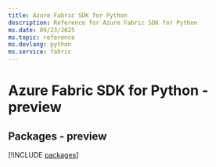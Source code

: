 ```yaml
---
title: Azure Fabric SDK for Python
description: Reference for Azure Fabric SDK for Python
ms.date: 09/23/2025
ms.topic: reference
ms.devlang: python
ms.service: fabric
---
```

# Azure Fabric SDK for Python - preview
## Packages - preview
[!INCLUDE [packages](fabric-index.md)]